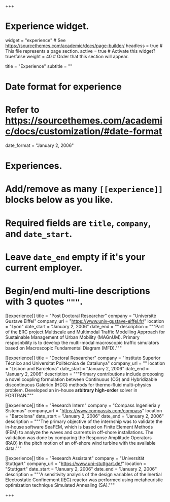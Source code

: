 +++
# Experience widget.
widget = "experience"  # See https://sourcethemes.com/academic/docs/page-builder/
headless = true  # This file represents a page section.
active = true  # Activate this widget? true/false
weight = 40  # Order that this section will appear.

title = "Experience"
subtitle = ""

# Date format for experience
#   Refer to https://sourcethemes.com/academic/docs/customization/#date-format
date_format = "January 2, 2006"

# Experiences.
#   Add/remove as many `[[experience]]` blocks below as you like.
#   Required fields are `title`, `company`, and `date_start`.
#   Leave `date_end` empty if it's your current employer.
#   Begin/end multi-line descriptions with 3 quotes `"""`.
[[experience]]
  title = "Post Doctoral Researcher"
  company = "Université Gustave Eiffel"
  company_url = "https://www.univ-gustave-eiffel.fr/"
  location = "Lyon"
  date_start = "January 2, 2006"
  date_end = ""
  description = """Part of the ERC project Multiscale and Multimodal Traffic Modelling Approach for Sustainable Management of Urban Mobility (MAGnUM). Primary resposnbility is to develop the multi-modal macroscopic traffic simulators based on Macroscopic Fundamental Diagram (MFD)."""

[[experience]]
  title = "Doctoral Researcher"
  company = "Instituto Superior Técnico and Universitat Politècnica de Catalunya"
  company_url = ""
  location = "Lisbon and Barcelona"
  date_start = "January 2, 2006"
  date_end = "January 2, 2006"
  description = """Primary contributions include proposing a novel coupling formulation between Continuous (CG) and Hybridizable discontinuous Galerkin (HDG) methods for thermo-fluid multi-physics problem. Developed an in-house **arbitrary high-order** solver in FORTRAN."""
  
[[experience]]
  title = "Research Intern"
  company = "Compass Ingeniería y Sistemas"
  company_url = "https://www.compassis.com/compass"
  location = "Barcelona"
  date_start = "January 2, 2006"
  date_end = "January 2, 2006"
  description = """The primary objective of the internship was to validate the in-house software SeaFEM, which is based on Finite Element Methods (FEM) to analyze the waves and currents in off-shore installations. The validation was done by comparing the Response Amplitude Operators (RAO) in the pitch motion of an off-shore wind turbine with the available data."""
  
[[experience]]
  title = "Research Assistant"
  company = "Universität Stuttgart"
  company_url = "https://www.uni-stuttgart.de/"
  location = "Stuttgart"
  date_start = "January 2, 2006"
  date_end = "January 2, 2006"
  description = """A sensitivity analysis of the design variables of the Inertial Electrostatic Confinement (IEC)
reactor was performed using metaheuristic optimization technique Simulated Annealing (SA)."""  

+++
